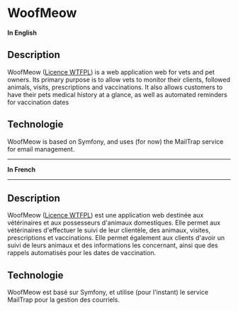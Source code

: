 # WoofMeow

**In English**
## Description

WoofMeow ([Licence WTFPL](https://fr.wikipedia.org/wiki/WTFPL)) is a web application web for vets and pet owners. Its primary purpose is to allow vets to monitor their clients, followed animals, visits, prescriptions and vaccinations. It also allows customers to have their pets medical history at a glance, as well as automated reminders for vaccination dates

## Technologie
WoofMeow is based on Symfony, and uses (for now) the MailTrap service for email management.


---

**In French**

---

## Description

WoofMeow ([Licence WTFPL](https://fr.wikipedia.org/wiki/WTFPL)) est une application web destinée aux vétérinaires et aux possesseurs d'animaux domestiques. Elle permet aux vétérinaires d'effectuer le suivi de leur clientèle, des animaux, visites, prescriptions et vaccinations. Elle permet également aux clients d'avoir un suivi de leurs animaux et des informations les concernant, ainsi que des rappels automatisés pour les dates de vaccination.

## Technologie
WoofMeow est basé sur Symfony, et utilise (pour l'instant) le service MailTrap pour la gestion des courriels.

